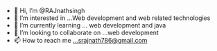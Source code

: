 - 👋 Hi, I’m @RAJnathsingh
- 👀 I’m interested in ...Web development and web related technologies
- 🌱 I’m currently learning ... web development and java
- 💞️ I’m looking to collaborate on ...web development
- 📫 How to reach me ...srajnath786@gmail.com

<!---
RAJnathsingh/RAJnathsingh is a ✨ special ✨ repository because its `README.md` (this file) appears on your GitHub profile.
You can click the Preview link to take a look at your changes.
--->
